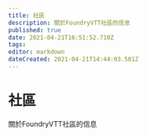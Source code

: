 ```yaml
---
title: 社區
description: 關於FoundryVTT社區的信息
published: true
date: 2021-04-21T16:51:52.710Z
tags: 
editor: markdown
dateCreated: 2021-04-21T14:44:03.501Z
---
```


# 社區
關於FoundryVTT社區的信息